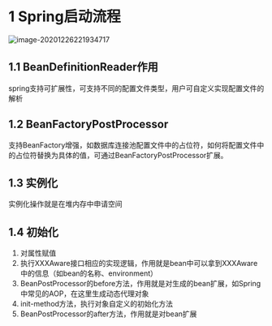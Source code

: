 # 1 Spring启动流程

![image-20201226221934717](https://cdn.jsdelivr.net/gh/lxj53/markdownPictures@main/img/20201226221934.png)

## 1.1 BeanDefinitionReader作用

spring支持可扩展性，可支持不同的配置文件类型，用户可自定义实现配置文件的解析



## 1.2 BeanFactoryPostProcessor

支持BeanFactory增强，如数据库连接池配置文件中的占位符，如何将配置文件中的占位符替换为具体的值，可通过BeanFactoryPostProcessor扩展。



## 1.3 实例化

实例化操作就是在堆内存中申请空间



## 1.4 初始化

1. 对属性赋值
2. 执行XXXAware接口相应的实现逻辑，作用就是bean中可以拿到XXXAware中的信息（如bean的名称、environment）
3. BeanPostProcessor的before方法，作用就是对生成的bean扩展，如Spring中常见的AOP，在这里生成动态代理对象
4. init-method方法，执行对象自定义的初始化方法
5. BeanPostProcessor的after方法，作用就是对bean扩展